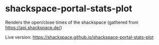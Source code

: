 # shackspace-portal-stats-plot
Renders the open/close times of the shackspace (gathered from https://api.shackspace.de/)

Live version: https://shackspace.github.io/shackspace-portal-stats-plot
